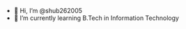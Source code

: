 - 👋 Hi, I’m @shub262005
- 🌱 I’m currently learning B.Tech in Information Technology

<!---
shub262005/shub262005 is a ✨ special ✨ repository because its `README.md` (this file) appears on your GitHub profile.
You can click the Preview link to take a look at your changes.
--->
